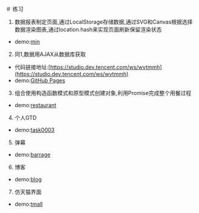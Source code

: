 ＃ 练习
1. 数据报表制定页面,通过LocalStorage存储数据,通过SVG和Canvas根据选择数据渲染图表,通过location.hash来实现页面刷新保留渲染状态
- demo:[min](https://isuye.github.io/practice/min/index.html)
2. 同1,数据用AJAX从数据库获取
- 代码链接地址:[https://studio.dev.tencent.com/ws/wvtmmh](https://studio.dev.tencent.com/ws/wvtmmh)
- demo:[GitHub Pages](https://wvtmmh.coding.io)
3. 组合使用构造函数模式和原型模式创建对象,利用Promise完成整个用餐过程
- demo:[restaurant](https://isuye.github.io/practice/restaurant/index.html)
4. 个人GTD
- demo:[task0003](https://isuye.github.io/practice/task0003/index.html)
5. 弹幕
- demo:[barrage](https://isuye.github.io/practice/barrage/index.html)
6. 博客
- demo:[blog](https://isuye.github.io/practice/blog/index.html)
7. 仿天猫界面
- demo:[tmall](https://isuye.github.io/practice/tmall/index.html)

